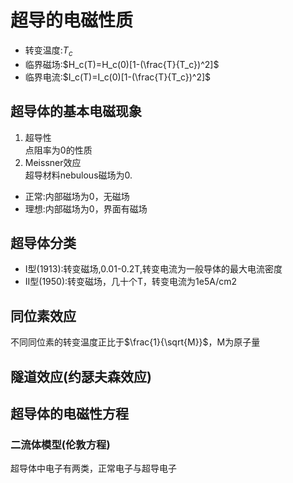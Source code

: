# 超导的电磁性质
* 转变温度:$T_c$
* 临界磁场:$H_c(T)=H_c(0)[1-(\frac{T}{T_c})^2]$
* 临界电流:$I_c(T)=I_c(0)[1-(\frac{T}{T_c})^2]$
## 超导体的基本电磁现象
1. 超导性<br/>
点阻率为0的性质
2. Meissner效应<br/>
超导材料nebulous磁场为0.
* 正常:内部磁场为0，无磁场
* 理想:内部磁场为0，界面有磁场
## 超导体分类
* I型(1913):转变磁场,0.01-0.2T,转变电流为一般导体的最大电流密度
* II型(1950):转变磁场，几十个T，转变电流为1e5A/cm2
## 同位素效应
不同同位素的转变温度正比于$\frac{1}{\sqrt{M}}$，M为原子量
## 隧道效应(约瑟夫森效应)
## 超导体的电磁性方程
### 二流体模型(伦敦方程)
超导体中电子有两类，正常电子与超导电子
